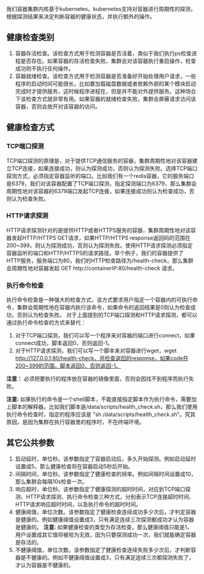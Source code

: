 
我们容器集群内核基于kubernetes，kubernetes支持对容器进行周期性的探测，根据探测结果来决定判断容器的健康状态，并执行额外的操作。

## 健康检查类别 ##
1. 容器存活检查。该检查方式用于检测容器是否活着，类似于我们执行ps检查进程是否存在。如果容器的存活检查失败，集群会对该容器执行重启操作，检查成功则不执行任何操作。
2. 容器就绪检查。该检查方式用于检测容器是否准备好开始处理用户请求，一些程序的启动时间可能很长，比如要加载磁盘数据或者依赖外部的某个模块启动完成时才提供服务，这时候程序进程在，但是并不能对外提供服务。这种场合下该检查方式就非常有用。如果容器的就绪检查失败，集群会屏蔽请求访问该容器，否则会放开对该容器的访问。

## 健康检查方式 ##

### TCP端口探测 ###
TCP端口探测的原理是，对于提供TCP通信服务的容器，集群周期性地对该容器建立TCP连接，如果连接成功，则认为探测成功，否则认为探测失败。选择TCP端口探测方式，必须指定容器监听的端口。比如我们有一个redis容器，它的服务端口是6379，我们对该容器配置了TCP端口探测，指定探测端口为6379，那么集群会周期性地对该容器的6379端口发起TCP连接，如果连接成功则认为检查成功，否则认为检查失败。

### HTTP请求探测 ###
HTTP请求探测针对的是提供HTTP或者HTTPS服务的容器，集群周期性地对该容器发起HTTP/HTTPS GET请求，如果HTTP/HTTPS response返回码的范围在200~399，则认为探测成功，否则认为探测失败。使用HTTP请求探测必须指定容器监听的端口和HTTP/HTTPS的请求路径。举个例子，我们的容器提供了HTTP服务，服务端口为80，我们的HTTP检查路径为/health-check，那么集群会周期性地对容器发起 GET http://containerIP:80/health-check 请求。

### 执行命令检查 ###
执行命令检查是一种强大的检查方式，该方式要求用户指定一个容器内的可执行命令，集群会周期性地在容器内执行该命令，如果命令的返回结果是0则认为检查成功，否则认为检查失败。
对于上面提到的TCP端口探测和HTTP请求探测，都可以通过执行命令检查的方式来替代：


1. 对于TCP端口探测，我们可以写一个程序来对容器的端口进行connect，如果connect成功，脚本返回0，否则返回-1。
2. 对于HTTP请求探测，我们可以写一个脚本来对容器进行wget，wget http://127.0.0.1:80/health-check，并检查返回的response，如果code在200~399的范围，脚本返回0，否则返回-1。

**注意：** 必须把要执行的程序放在容器的镜像里面，否则会因找不到程序而执行失败。

**注意:** 如果执行的命令是一个shell脚本，不能直接指定脚本作为执行命令，需要加上脚本的解释器。比如我们脚本是/data/scripts/health_check.sh，那么我们使用执行命令检查时，指定的程序应该是 "sh /data/scripts/health_check.sh"。究其原因，是因为集群在执行容器里的程序时，不在终端环境。

## 其它公共参数 ##
1. 启动延时，单位秒。该参数指定了容器启动后，多久开始探测。例如启动延时设置成5，那么健康检查将在容器启动5秒后开始。
2. 间隔时间，单位秒。该参数指定了健康检查的频率。例如间隔时间设置成10，那么集群会每隔10s检查一次。
3. 响应超时，单位秒。该参数指定了健康探测的超时时间，对应到TCP端口探测、HTTP请求探测、执行命令检查三种方式，分别表示TCP连接超时时间、HTTP请求响应超时时间，以及执行命令的超时时间。
4. 健康阈值，单位次数。该参数指定了健康检查连续成功多少次后，才判定容器是健康的。例如健康阈值设置成3，只有满足连续三次探测都成功才认为容器是健康的。 **注意:** 如果健康检查的类型为存活检查，那么健康阈值只能是1，用户设置成其它值将被视为无效，因为只要探测成功一次，我们就能确定容器是存活的。
5. 不健康阈值，单位次数。该参数指定了健康检查连续失败多少次后，才判断容器是不健康的。例如不健康阈值设置成3，只有满足连续三次都探测失败了，才认为容器是不健康的。